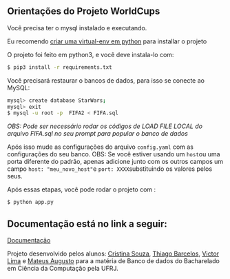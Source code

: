 ## Orientações do Projeto WorldCups

Você precisa ter o mysql instalado e executando.

Eu recomendo [criar uma virtual-env em python](https://docs.python.org/pt-br/3/library/venv.html) para installar o projeto

O projeto foi feito em python3, e você deve instala-lo com:

```sh
$ pip3 install -r requirements.txt
```

Você precisará restaurar o bancos de dados, para isso se conecte ao MySQL:

```sh
mysql> create database StarWars;
mysql> exit
$ mysql -u root -p  FIFA2 < FIFA.sql
```

*OBS: Pode ser necessário rodar os códigos de LOAD FILE LOCAL do arquivo FIFA.sql no seu prompt para popular o banco de dados*

Após isso mude as configurações do arquivo `config.yaml` com as configurações do seu banco.
OBS: Se você estiver usando um `host`ou uma porta diferente do padrão, apenas adicione junto com os outros campos um campo `host: "meu_novo_host"`e `port: XXXX`substituindo os valores pelos seus.

Após essas etapas, você pode rodar o projeto com :

```sh
$ python app.py
```

## Documentação está no link a seguir:

[Documentação](https://docs.google.com/document/d/17qOWRfYog9Y8ruOXzzrAD5BVnU_-JRKM/edit?usp=sharing&ouid=111957843050007930631&rtpof=true&sd=true)

Projeto desenvolvido pelos alunos: [Cristina Souza](https://www.linkedin.com/in/cris-tina/), [Thiago Barcelos](https://www.linkedin.com/in/thiago-barcellos), [Victor Lima](https://www.linkedin.com/in/victorplima/) e [Mateus Augusto](https://www.linkedin.com/in/mateusaffonso/) para a matéria de Banco de dados do Bacharelado em Ciência da Computação pela UFRJ.
